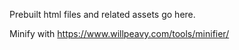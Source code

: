 Prebuilt html files and related assets go here.

Minify with https://www.willpeavy.com/tools/minifier/